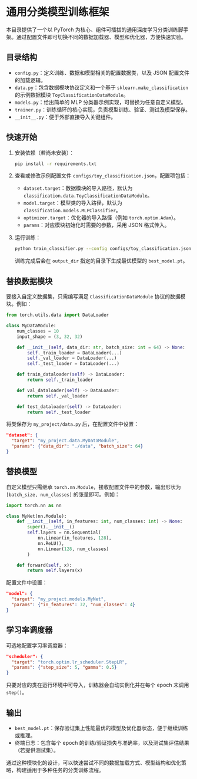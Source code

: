 # 通用分类模型训练框架

本目录提供了一个以 PyTorch 为核心、组件可插拔的通用深度学习分类训练脚手架。通过配置文件即可切换不同的数据加载器、模型和优化器，方便快速实验。

## 目录结构

- `config.py`：定义训练、数据和模型相关的配置数据类，以及 JSON 配置文件的加载逻辑。
- `data.py`：包含数据模块协议定义和一个基于 `sklearn.make_classification` 的示例数据模块 `ToyClassificationDataModule`。
- `models.py`：给出简单的 MLP 分类器示例实现，可替换为任意自定义模型。
- `trainer.py`：训练循环的核心实现，负责模型训练、验证、测试及模型保存。
- `__init__.py`：便于外部直接导入关键组件。

## 快速开始

1. 安装依赖（若尚未安装）：

   ```bash
   pip install -r requirements.txt
   ```

2. 查看或修改示例配置文件 `configs/toy_classification.json`，配置项包括：
   - `dataset.target`：数据模块的导入路径，默认为 `classification.data.ToyClassificationDataModule`。
   - `model.target`：模型类的导入路径，默认为 `classification.models.MLPClassifier`。
   - `optimizer.target`：优化器的导入路径（例如 `torch.optim.Adam`）。
   - `params`：对应模块初始化时需要的参数，采用 JSON 格式传入。

3. 运行训练：

   ```bash
   python train_classifier.py --config configs/toy_classification.json
   ```

   训练完成后会在 `output_dir` 指定的目录下生成最优模型的 `best_model.pt`。

## 替换数据模块

要接入自定义数据集，只需编写满足 `ClassificationDataModule` 协议的数据模块。例如：

```python
from torch.utils.data import DataLoader

class MyDataModule:
    num_classes = 10
    input_shape = (3, 32, 32)

    def __init__(self, data_dir: str, batch_size: int = 64) -> None:
        self._train_loader = DataLoader(...)
        self._val_loader = DataLoader(...)
        self._test_loader = DataLoader(...)

    def train_dataloader(self) -> DataLoader:
        return self._train_loader

    def val_dataloader(self) -> DataLoader:
        return self._val_loader

    def test_dataloader(self) -> DataLoader:
        return self._test_loader
```

将类保存为 `my_project/data.py` 后，在配置文件中设置：

```json
"dataset": {
  "target": "my_project.data.MyDataModule",
  "params": {"data_dir": "./data", "batch_size": 64}
}
```

## 替换模型

自定义模型只需继承 `torch.nn.Module`，接收配置文件中的参数，输出形状为 `[batch_size, num_classes]` 的张量即可。例如：

```python
import torch.nn as nn

class MyNet(nn.Module):
    def __init__(self, in_features: int, num_classes: int) -> None:
        super().__init__()
        self.layers = nn.Sequential(
            nn.Linear(in_features, 128),
            nn.ReLU(),
            nn.Linear(128, num_classes)
        )

    def forward(self, x):
        return self.layers(x)
```

配置文件中设置：

```json
"model": {
  "target": "my_project.models.MyNet",
  "params": {"in_features": 32, "num_classes": 4}
}
```

## 学习率调度器

可选地配置学习率调度器：

```json
"scheduler": {
  "target": "torch.optim.lr_scheduler.StepLR",
  "params": {"step_size": 5, "gamma": 0.5}
}
```

只要对应的类在运行环境中可导入，训练器会自动实例化并在每个 epoch 末调用 `step()`。

## 输出

- `best_model.pt`：保存验证集上性能最优的模型及优化器状态，便于继续训练或推理。
- 终端日志：包含每个 epoch 的训练/验证损失与准确率，以及测试集评估结果（若提供测试集）。

通过这种模块化的设计，可以快速尝试不同的数据加载方式、模型结构和优化策略，构建适用于多种任务的分类训练流程。
